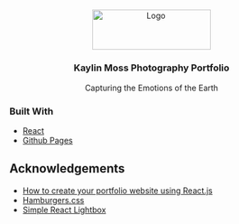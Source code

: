 <!-- PROJECT LOGO -->
<br />
<p align="center">
  <a href="https://kaylinm.github.io/photography">
    <img src="src/logo.png" alt="Logo" width="210" height="70.5">
  </a>

  <h3 align="center">Kaylin Moss Photography Portfolio</h3>

  <p align="center">
  Capturing the Emotions of the Earth
    <br />
  
  </p>
</p>

### Built With
* [React](https://reactjs.org)
* [Github Pages](https://pages.github.com/)

## Acknowledgements
* [How to create your portfolio website using React.js](https://www.freecodecamp.org/news/portfolio-app-using-react-618814e35843)
* [Hamburgers.css](https://www.npmjs.com/package/hamburgers)
* [Simple React Lightbox](https://www.npmjs.com/package/simple-react-lightbox)

